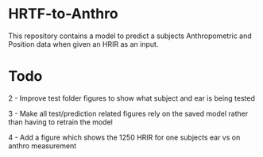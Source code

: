 # HRTF-to-Anthro

This repository contains a model to predict a subjects Anthropometric and Position data when given an HRIR as an input.

# Todo


2 - Improve test folder figures to show what subject and ear is being tested

3 - Make all test/prediction related figures rely on the saved model rather than having to retrain the model

4 - Add a figure which shows the 1250 HRIR for one subjects ear vs on anthro measurement
